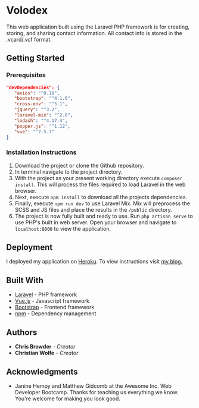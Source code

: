 # Volodex

This web application built using the Laravel PHP framework is for creating, storing, and sharing contact information. All contact info is stored in the .vcard/.vcf format.

## Getting Started

### Prerequisites

```json
"devDependencies": {
   "axios": "^0.18",
   "bootstrap": "^4.1.0",
   "cross-env": "^5.1",
   "jquery": "^3.2",
   "laravel-mix": "^2.0",
   "lodash": "^4.17.4",
   "popper.js": "^1.12",
   "vue": "^2.5.7"
}
```

### Installation Instructions

1. Download the project or clone the Github repository.
2. In terminal navigate to the project directory.
3. With the project as your present working directory execute `composer install`. This will process the files required to load Laravel in the web browser.
4. Next, execute `npm install` to download all the projects dependencies.
5. Finally, execute `npm run dev` to use Laravel Mix. Mix will preprocess the SCSS and JS files and place the results in the `/public` directory.
6. The project is now fully built and ready to use. Run `php artisan serve` to use PHP's built in web server. Open your browser and navigate to `localhost:8000` to view the application.

## Deployment

I deployed my application on [Heroku](https://www.heroku.com/). To view instructions visit [my blog.](https://github.com/rcbrowder/rcbrowder.github.io/blob/master/_posts/2018-07-12-Deploying-Laravel-5-Applications-to-Heroku.md)

## Built With

* [Laravel](https://laravel.com/) - PHP framework
* [Vue.js](https://vuejs.org/) - Javascript framework
* [Bootstrap](https://getbootstrap.com/) - Frontend framework
* [npm](https://www.npmjs.com/) - Dependency management

## Authors

* __Chris Browder__ - _Creator_
* __Christian Wolfe__ - _Creator_

## Acknowledgments

* Janine Hempy and Matthew Gidcomb at the Awesome Inc. Web Developer Bootcamp. Thanks for teaching us everything we know. You're welcome for making you look good.
